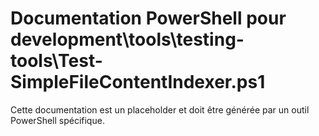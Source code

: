 # Documentation PowerShell pour development\tools\testing-tools\Test-SimpleFileContentIndexer.ps1

Cette documentation est un placeholder et doit être générée par un outil PowerShell spécifique.
